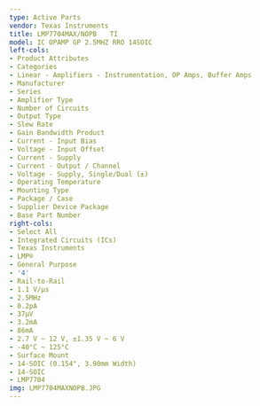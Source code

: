 ```yaml
---
type: Active Parts
vendor: Texas Instruments
title: LMP7704MAX/NOPB　　TI
model: IC OPAMP GP 2.5MHZ RRO 14SOIC
left-cols:
- Product Attributes
- Categories
- Linear - Amplifiers - Instrumentation, OP Amps, Buffer Amps
- Manufacturer
- Series
- Amplifier Type
- Number of Circuits
- Output Type
- Slew Rate
- Gain Bandwidth Product
- Current - Input Bias
- Voltage - Input Offset
- Current - Supply
- Current - Output / Channel
- Voltage - Supply, Single/Dual (±)
- Operating Temperature
- Mounting Type
- Package / Case
- Supplier Device Package
- Base Part Number
right-cols:
- Select All
- Integrated Circuits (ICs)
- Texas Instruments
- LMP®
- General Purpose
- '4'
- Rail-to-Rail
- 1.1 V/µs
- 2.5MHz
- 0.2pA
- 37µV
- 3.2mA
- 86mA
- 2.7 V ~ 12 V, ±1.35 V ~ 6 V
- -40°C ~ 125°C
- Surface Mount
- 14-SOIC (0.154", 3.90mm Width)
- 14-SOIC
- LMP7704
img: LMP7704MAXNOPB.JPG
---
```

